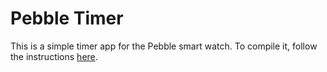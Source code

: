 # Pebble Timer

This is a simple timer app for the Pebble smart watch. To compile it,
follow the instructions
[here](https://developer.getpebble.com/1/01_GetStarted/01_Step_3).

